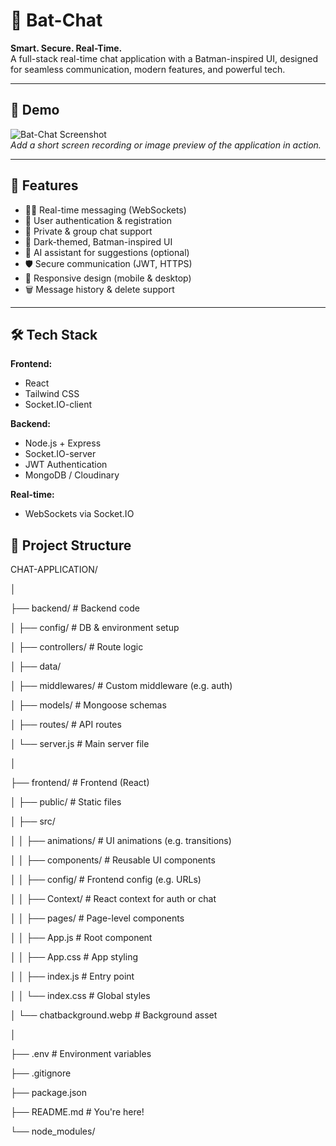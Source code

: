 # 🦇 Bat-Chat

**Smart. Secure. Real-Time.**  
A full-stack real-time chat application with a Batman-inspired UI, designed for seamless communication, modern features, and powerful tech.

---

## 📸 Demo

![Bat-Chat Screenshot](link-to-screenshot-or-gif)  
*Add a short screen recording or image preview of the application in action.*

---

## 🚀 Features

- 🕵️‍♂️ Real-time messaging (WebSockets)
- 👤 User authentication & registration
- 💬 Private & group chat support
- 🌙 Dark-themed, Batman-inspired UI
- 🧠 AI assistant for suggestions (optional)
- 🛡️ Secure communication (JWT, HTTPS)
- 📱 Responsive design (mobile & desktop)
- 🗑️ Message history & delete support

---

## 🛠️ Tech Stack

**Frontend:**
- React 
- Tailwind CSS 
- Socket.IO-client

**Backend:**
- Node.js + Express
- Socket.IO-server
- JWT Authentication
- MongoDB / Cloudinary

**Real-time:**
- WebSockets via Socket.IO



## 📂 Project Structure
CHAT-APPLICATION/  

│  

├── backend/ # Backend code  

│ ├── config/ # DB & environment setup  

│ ├── controllers/ # Route logic  

│ ├── data/ 

│ ├── middlewares/ # Custom middleware (e.g. auth)  

│ ├── models/ # Mongoose schemas  

│ ├── routes/ # API routes  

│ └── server.js # Main server file  

│  

├── frontend/ # Frontend (React)  

│ ├── public/ # Static files  

│ ├── src/  

│ │ ├── animations/ # UI animations (e.g. transitions)  

│ │ ├── components/ # Reusable UI components  

│ │ ├── config/ # Frontend config (e.g. URLs)  

│ │ ├── Context/ # React context for auth or chat  

│ │ ├── pages/ # Page-level components  

│ │ ├── App.js # Root component  

│ │ ├── App.css # App styling   

│ │ ├── index.js # Entry point  

│ │ └── index.css # Global styles  

│ └── chatbackground.webp # Background asset  

│  

├── .env # Environment variables  

├── .gitignore  

├── package.json  

├── README.md # You're here!  

└── node_modules/  


